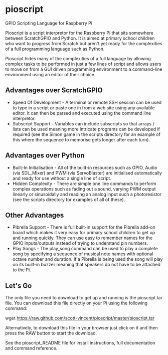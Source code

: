 pioscript
=========

GPIO Scripting Language for Raspberry Pi

Pioscript is a script interpretor for the Raspberry Pi that sits somewhere between ScratchGPIO and Python. It is aimed at primary school children who want to progress from Scratch but aren't yet ready for the complexities of a full programming language such as Python.

Pioscript hides many of the complexities of a full language by allowing complex tasks to be performed in just a few lines of script and allows users to move on from a GUI driven programming environment to a command-line environment using an editor of their choice.

Advantages over ScratchGPIO
---------------------------
- Speed Of Development - A terminal or remote SSH session can be used to type in a script or paste one in from a web site using any available editor. It can then be parsed and executed using the command line interpretor.
- Subscript Support - Variables can include subscripts so that arrays / lists can be used meaning more intricate programs can be developed if required (see the Simon game in the scripts directory for an example of this where the sequence to memorise gets longer after each turn).

Advantages over Python
----------------------
- Built-In Initialisation - All of the built-in resources such as GPIO, Audio (via SDL_Mixer) and PWM (via ServoBlaster) are initialised automatically and ready for use without a single line of script.
- Hidden Complexity - There are simple one line commands to perform complex operations such as fading out a sound, varying PWM output linearly or sinusoidally and reading an analog input such a photoresistor (see the scripts directory for examples of all of these).

Other Advantages
----------------
- Pibrella Support - There is full built-in support for the Pibrella add-on board which makes it very easy for primary school children to get up and running quickly. They can use easy to remember names for the GPIO inputs/outputs instead of trying to understand pin numbers.
- Play Songs - The play_song command can be used to play a complete song by specifying a sequence of musical note names with optional octave number and duration. If a Pibrella is being used the song will play on its built-in buzzer meaning that speakers do not have to be attached to the Pi.

Let's Go
--------
The only file you need to download to get up and running is the pioscript.tar file. You can download this file directly on your Pi using the following command:

   wget https://raw.github.com/scott-vincent/pioscript/master/pioscript.tar

Alternatively, to download this file in your browser just click on it and then press the RAW button to start the download.

See the pioscript_README file for install instructions, full documentation and command reference.
